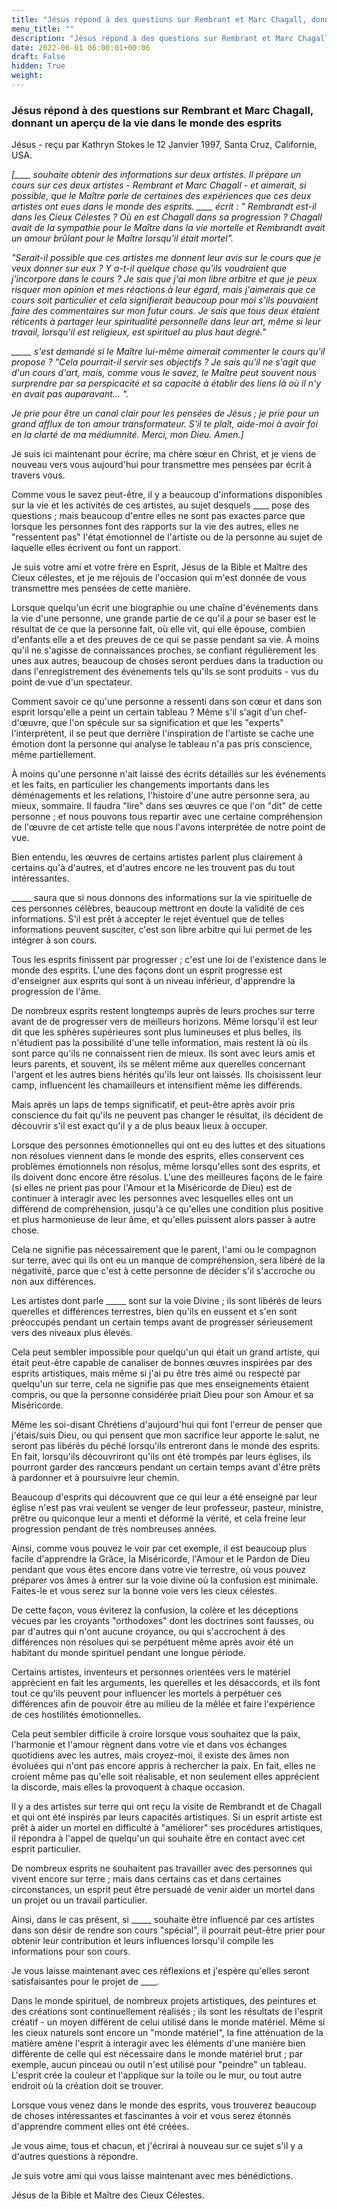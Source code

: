 ```yaml
---
title: "Jésus répond à des questions sur Rembrant et Marc Chagall, donnant un aperçu de la vie dans le monde des esprits"
menu_title: ""
description: "Jésus répond à des questions sur Rembrant et Marc Chagall, donnant un aperçu de la vie dans le monde des esprits"
date: 2022-06-01 06:00:01+00:06
draft: False
hidden: True
weight:
---
```

### Jésus répond à des questions sur Rembrant et Marc Chagall, donnant un aperçu de la vie dans le monde des esprits

Jésus - reçu par Kathryn Stokes le 12 Janvier 1997, Santa Cruz, Californie, USA.

*[____ souhaite obtenir des informations sur deux artistes. Il prépare un cours sur ces deux artistes - Rembrant et Marc Chagall - et aimerait, si possible, que le Maître parle de certaines des expériences que ces deux artistes ont eues dans le monde des esprits. ____ écrit : " Rembrandt est-il dans les Cieux Célestes ? Où en est Chagall dans sa progression ? Chagall avait de la sympathie pour le Maître dans la vie mortelle et Rembrandt avait un amour brûlant pour le Maître lorsqu'il était mortel".*

*"Serait-il possible que ces artistes me donnent leur avis sur le cours que je veux donner sur eux ? Y a-t-il quelque chose qu'ils voudraient que j'incorpore dans le cours ? Je sais que j'ai mon libre arbitre et que je peux risquer mon opinion et mes réactions à leur égard, mais j'aimerais que ce cours soit particulier et cela signifierait beaucoup pour moi s'ils pouvaient faire des commentaires sur mon futur cours. Je sais que tous deux étaient réticents à partager leur spiritualité personnelle dans leur art, même si leur travail, lorsqu'il est religieux, est spirituel au plus haut degré."*

*_____ s'est demandé si le Maître lui-même aimerait commenter le cours qu'il propose ? "Cela pourrait-il servir ses objectifs ? Je sais qu'il ne s'agit que d'un cours d'art, mais, comme vous le savez, le Maître peut souvent nous surprendre par sa perspicacité et sa capacité à établir des liens là où il n'y en avait pas auparavant... ".*

*Je prie pour être un canal clair pour les pensées de Jésus ; je prie pour un grand afflux de ton amour transformateur. S'il te plaît, aide-moi à avoir foi en la clarté de ma médiumnité. Merci, mon Dieu. Amen.]*

Je suis ici maintenant pour écrire, ma chère sœur en Christ, et je viens de nouveau vers vous aujourd'hui pour transmettre mes pensées par écrit à travers vous.

Comme vous le savez peut-être, il y a beaucoup d'informations disponibles sur la vie et les activités de ces artistes, au sujet desquels ____ pose des questions ; mais beaucoup d'entre elles ne sont pas exactes parce que lorsque les personnes font des rapports sur la vie des autres, elles ne "ressentent pas" l'état émotionnel de l'artiste ou de la personne au sujet de laquelle elles écrivent ou font un rapport.

Je suis votre ami et votre frère en Esprit, Jésus de la Bible et Maître des Cieux célestes, et je me réjouis de l'occasion qui m'est donnée de vous transmettre mes pensées de cette manière.

Lorsque quelqu'un écrit une biographie ou une chaîne d'événements dans la vie d'une personne, une grande partie de ce qu'il a pour se baser est le résultat de ce que la personne fait, où elle vit, qui elle épouse, combien d'enfants elle a et des preuves de ce qui se passe pendant sa vie. À moins qu'il ne s'agisse de connaissances proches, se confiant régulièrement les unes aux autres, beaucoup de choses seront perdues dans la traduction ou dans l'enregistrement des événements tels qu'ils se sont produits - vus du point de vue d'un spectateur.

Comment savoir ce qu'une personne a ressenti dans son cœur et dans son esprit lorsqu'elle a peint un certain tableau ? Même s'il s'agit d'un chef-d'œuvre, que l'on spécule sur sa signification et que les "experts" l'interprètent, il se peut que derrière l'inspiration de l'artiste se cache une émotion dont la personne qui analyse le tableau n'a pas pris conscience, même partiellement.

À moins qu'une personne n'ait laissé des écrits détaillés sur les événements et les faits, en particulier les changements importants dans les déménagements et les relations, l'histoire d'une autre personne sera, au mieux, sommaire. Il faudra "lire" dans ses œuvres ce que l'on "dit" de cette personne ; et nous pouvons tous repartir avec une certaine compréhension de l'œuvre de cet artiste telle que nous l'avons interprétée de notre point de vue.

Bien entendu, les œuvres de certains artistes parlent plus clairement à certains qu'à d'autres, et d'autres encore ne les trouvent pas du tout intéressantes.

_____ saura que si nous donnons des informations sur la vie spirituelle de ces personnes célèbres, beaucoup mettront en doute la validité de ces informations. S'il est prêt à accepter le rejet éventuel que de telles informations peuvent susciter, c'est son libre arbitre qui lui permet de les intégrer à son cours.

Tous les esprits finissent par progresser ; c'est une loi de l'existence dans le monde des esprits. L'une des façons dont un esprit progresse est d'enseigner aux esprits qui sont à un niveau inférieur, d'apprendre la progression de l'âme.

De nombreux esprits restent longtemps auprès de leurs proches sur terre avant de de progresser vers de meilleurs horizons. Même lorsqu'il est leur dit que les sphères supérieures sont plus lumineuses et plus belles, ils n'étudient pas la possibilité d'une telle information, mais restent là où ils sont parce qu'ils ne connaissent rien de mieux. Ils sont avec leurs amis et leurs parents, et souvent, ils se mêlent même aux querelles concernant l'argent et les autres biens hérités qu'ils leur ont laissés. Ils choisissent leur camp, influencent les chamailleurs et intensifient même les différends.

Mais après un laps de temps significatif, et peut-être après avoir pris conscience du fait qu'ils ne peuvent pas changer le résultat, ils décident de découvrir s'il est exact qu'il y a de plus beaux lieux à occuper.

Lorsque des personnes émotionnelles qui ont eu des luttes et des situations non résolues viennent dans le monde des esprits, elles conservent ces problèmes émotionnels non résolus, même lorsqu'elles sont des esprits, et ils doivent donc encore être résolus. L'une des meilleures façons de le faire (si elles ne prient pas pour l'Amour et la Miséricorde de Dieu) est de continuer à interagir avec les personnes avec lesquelles elles ont un différend de compréhension, jusqu'à ce qu'elles une condition plus positive et plus harmonieuse de leur âme, et qu'elles puissent alors passer à autre chose.

Cela ne signifie pas nécessairement que le parent, l'ami ou le compagnon sur terre, avec qui ils ont eu un manque de compréhension, sera libéré de la négativité, parce que c'est à cette personne de décider s'il s'accroche ou non aux différences.

Les artistes dont parle _____ sont sur la voie Divine ; ils sont libérés de leurs querelles et différences terrestres, bien qu'ils en eussent et s'en sont préoccupés pendant un certain temps avant de progresser sérieusement vers des niveaux plus élevés.

Cela peut sembler impossible pour quelqu'un qui était un grand artiste, qui était peut-être capable de canaliser de bonnes œuvres inspirées par des esprits artistiques, mais même si j'ai pu être très aimé ou respecté par quelqu'un sur terre, cela ne signifie pas que mes enseignements étaient compris, ou que la personne considérée priait Dieu pour son Amour et sa Miséricorde.

Même les soi-disant Chrétiens d'aujourd'hui qui font l'erreur de penser que j'étais/suis Dieu, ou qui pensent que mon sacrifice leur apporte le salut, ne seront pas libérés du péché lorsqu'ils entreront dans le monde des esprits. En fait, lorsqu'ils découvriront qu'ils ont été trompés par leurs églises, ils pourront garder des rancœurs pendant un certain temps avant d'être prêts à pardonner et à poursuivre leur chemin.

Beaucoup d'esprits qui découvrent que ce qui leur a été enseigné par leur église n'est pas vrai veulent se venger de leur professeur, pasteur, ministre, prêtre ou quiconque leur a menti et déformé la vérité, et cela freine leur progression pendant de très nombreuses années.

Ainsi, comme vous pouvez le voir par cet exemple, il est beaucoup plus facile d'apprendre la Grâce, la Miséricorde, l'Amour et le Pardon de Dieu pendant que vous êtes encore dans votre vie terrestre, où vous pouvez préparer vos âmes à entrer sur la voie divine où la confusion est minimale. Faites-le et vous serez sur la bonne voie vers les cieux célestes.

De cette façon, vous éviterez la confusion, la colère et les déceptions vécues par les croyants "orthodoxes" dont les doctrines sont fausses, ou par d'autres qui n'ont aucune croyance, ou qui s'accrochent à des différences non résolues qui se perpétuent même après avoir été un habitant du monde spirituel pendant une longue période.

Certains artistes, inventeurs et personnes orientées vers le matériel apprécient en fait les arguments, les querelles et les désaccords, et ils font tout ce qu'ils peuvent pour influencer les mortels à perpétuer ces différences afin de pouvoir être au milieu de la mêlée et faire l'expérience de ces hostilités émotionnelles.

Cela peut sembler difficile à croire lorsque vous souhaitez que la paix, l'harmonie et l'amour règnent dans votre vie et dans vos échanges quotidiens avec les autres, mais croyez-moi, il existe des âmes non évoluées qui n'ont pas encore appris à rechercher la paix. En fait, elles ne croient même pas qu'elle soit réalisable, et non seulement elles apprécient la discorde, mais elles la provoquent à chaque occasion.

Il y a des artistes sur terre qui ont reçu la visite de Rembrandt et de Chagall et qui ont été inspirés par leurs capacités artistiques. Si un esprit artiste est prêt à aider un mortel en difficulté à "améliorer" ses procédures artistiques, il répondra à l'appel de quelqu'un qui souhaite être en contact avec cet esprit particulier.

De nombreux esprits ne souhaitent pas travailler avec des personnes qui vivent encore sur terre ; mais dans certains cas et dans certaines circonstances, un esprit peut être persuadé de venir aider un mortel dans un projet ou un travail particulier.

Ainsi, dans le cas présent, si _____ souhaite être influencé par ces artistes dans son désir de rendre son cours "spécial", il pourrait peut-être prier pour obtenir leur contribution et leurs influences lorsqu'il compile les informations pour son cours.

Je vous laisse maintenant avec ces réflexions et j'espère qu'elles seront satisfaisantes pour le projet de ____.

Dans le monde spirituel, de nombreux projets artistiques, des peintures et des créations sont continuellement réalisés ; ils sont les résultats de l'esprit créatif - un moyen différent de celui utilisé dans le monde matériel. Même si les cieux naturels sont encore un "monde matériel", la fine atténuation de la matière amène l'esprit à interagir avec les éléments d'une manière bien différente de celle qui est nécessaire dans le monde matériel brut ; par exemple, aucun pinceau ou outil n'est utilisé pour "peindre" un tableau. L'esprit crée la couleur et l'applique sur la toile ou le mur, ou tout autre endroit où la création doit se trouver.

Lorsque vous venez dans le monde des esprits, vous trouverez beaucoup de choses intéressantes et fascinantes à voir et vous serez étonnés d'apprendre comment elles ont été créées.

Je vous aime, tous et chacun, et j'écrirai à nouveau sur ce sujet s'il y a d'autres questions à répondre.

Je suis votre ami qui vous laisse maintenant avec mes bénédictions.

Jésus de la Bible et Maître des Cieux Célestes.